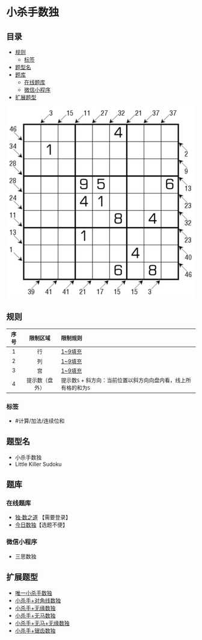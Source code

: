 # 小杀手数独
<!-- START doctoc generated TOC please keep comment here to allow auto update -->
<!-- DON'T EDIT THIS SECTION, INSTEAD RE-RUN doctoc TO UPDATE -->
## 目录

- [规则](#%E8%A7%84%E5%88%99)
  - [标签](#%E6%A0%87%E7%AD%BE)
- [题型名](#%E9%A2%98%E5%9E%8B%E5%90%8D)
- [题库](#%E9%A2%98%E5%BA%93)
  - [在线题库](#%E5%9C%A8%E7%BA%BF%E9%A2%98%E5%BA%93)
  - [微信小程序](#%E5%BE%AE%E4%BF%A1%E5%B0%8F%E7%A8%8B%E5%BA%8F)
- [扩展题型](#%E6%89%A9%E5%B1%95%E9%A2%98%E5%9E%8B)

<!-- END doctoc generated TOC please keep comment here to allow auto update -->

![题](../../../../images/sudoku/小杀手数独.png)

## 规则

| 序号  |  限制区域   | 限制规则                                  |
|:---:|:-------:|:--------------------------------------|
|  1  |    行    | [1~9填充]                               |
|  2  |    列    | [1~9填充]                               |
|  3  |    宫    | [1~9填充]                               |
|  4  | 提示数（盘外） | 提示数`S` + 斜方向：当前位置以斜方向向盘内看，线上所有格的和为`S` |

### 标签

- #计算/加法/连续位和

## 题型名

- 小杀手数独
- Little Killer Sudoku

## 题库

### 在线题库

- [独·数之道](http://www.sudokufans.org.cn/lx/game.index.php?type=skiller) 【需要登录】
- [今日数独]【选题不便】

### 微信小程序

- 三思数独

## 扩展题型

- [唯一小杀手数独](./唯一小杀手数独.md)
- [小杀手+对角线数独](../../混合类/小杀手+对角线数独.md)
- [小杀手+无缘数独](../../混合类/小杀手+无缘数独.md)
- [小杀手+无马数独](../../混合类/小杀手+无马数独.md)
- [小杀手+无马+无缘数独](../../混合类/小杀手+无马+无缘数独.md)
- [小杀手+锯齿数独](../../混合类/小杀手+锯齿数独.md)

[1~9填充]: ../../../../rules/rules.md#1to9填充

[今日数独]: https://cn.sudoku.today/g-little-killer-sudoku/
